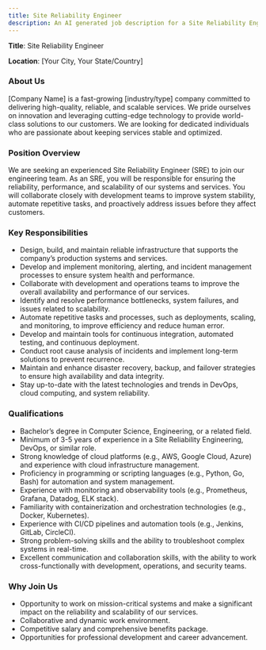 ```yaml
---
title: Site Reliability Engineer
description: An AI generated job description for a Site Reliability Engineer
---
```


**Title**: Site Reliability Engineer

**Location**: [Your City, Your State/Country]

### About Us

[Company Name] is a fast-growing [industry/type] company committed to delivering high-quality, reliable, and scalable services. We pride ourselves on innovation and leveraging cutting-edge technology to provide world-class solutions to our customers. We are looking for dedicated individuals who are passionate about keeping services stable and optimized.

### Position Overview

We are seeking an experienced Site Reliability Engineer (SRE) to join our engineering team. As an SRE, you will be responsible for ensuring the reliability, performance, and scalability of our systems and services. You will collaborate closely with development teams to improve system stability, automate repetitive tasks, and proactively address issues before they affect customers.

### Key Responsibilities

- Design, build, and maintain reliable infrastructure that supports the company’s production systems and services.
- Develop and implement monitoring, alerting, and incident management processes to ensure system health and performance.
- Collaborate with development and operations teams to improve the overall availability and performance of our services.
- Identify and resolve performance bottlenecks, system failures, and issues related to scalability.
- Automate repetitive tasks and processes, such as deployments, scaling, and monitoring, to improve efficiency and reduce human error.
- Develop and maintain tools for continuous integration, automated testing, and continuous deployment.
- Conduct root cause analysis of incidents and implement long-term solutions to prevent recurrence.
- Maintain and enhance disaster recovery, backup, and failover strategies to ensure high availability and data integrity.
- Stay up-to-date with the latest technologies and trends in DevOps, cloud computing, and system reliability.

### Qualifications

- Bachelor’s degree in Computer Science, Engineering, or a related field.
- Minimum of 3-5 years of experience in a Site Reliability Engineering, DevOps, or similar role.
- Strong knowledge of cloud platforms (e.g., AWS, Google Cloud, Azure) and experience with cloud infrastructure management.
- Proficiency in programming or scripting languages (e.g., Python, Go, Bash) for automation and system management.
- Experience with monitoring and observability tools (e.g., Prometheus, Grafana, Datadog, ELK stack).
- Familiarity with containerization and orchestration technologies (e.g., Docker, Kubernetes).
- Experience with CI/CD pipelines and automation tools (e.g., Jenkins, GitLab, CircleCI).
- Strong problem-solving skills and the ability to troubleshoot complex systems in real-time.
- Excellent communication and collaboration skills, with the ability to work cross-functionally with development, operations, and security teams.

### Why Join Us

- Opportunity to work on mission-critical systems and make a significant impact on the reliability and scalability of our services.
- Collaborative and dynamic work environment.
- Competitive salary and comprehensive benefits package.
- Opportunities for professional development and career advancement.
